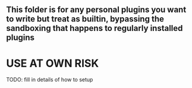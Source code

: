 ## This folder is for any personal plugins you want to write but treat as builtin, bypassing the sandboxing that happens to regularly installed plugins

# USE AT OWN RISK

TODO: fill in details of how to setup